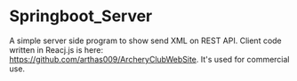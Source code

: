 # Springboot_Server

A simple server side program to show send XML on REST API. Client code written in Reacj.js is here: https://github.com/arthas009/ArcheryClubWebSite. It's used for commercial use.
